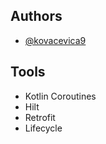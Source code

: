 
## Authors

- [@kovacevica9](https://www.github.com/octokatherine)


## Tools

- Kotlin Coroutines
- Hilt
- Retrofit
- Lifecycle
